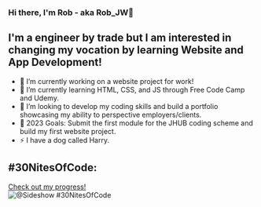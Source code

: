 ### Hi there, I'm Rob - aka Rob_JW👋

## I'm a engineer by trade but I am interested in changing my vocation by learning Website and App Development!
- 🔭 I’m currently working on a website project for work!
- 🌱 I’m currently learning HTML, CSS, and JS through Free Code Camp and Udemy.
- 👯 I’m looking to develop my coding skills and build a portfolio showcasing my ability to perspective employers/clients. 
- 🥅 2023 Goals: Submit the first module for the JHUB coding scheme and build my first website project.
- ⚡ I have a dog called Harry.
  
## #30NitesOfCode:
  [Check out my progress!](https://www.codedex.io/@Sideshow/30-nites-of-code)  
  ![@Sideshow #30NitesOfCode](https://www.codedex.io/api/petStatus?user=Sideshow)
